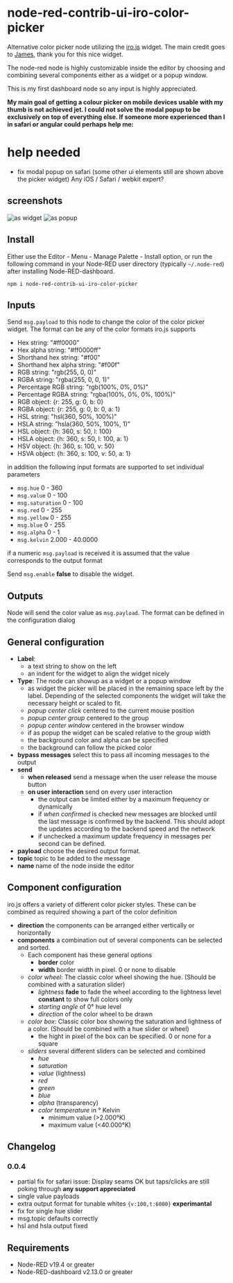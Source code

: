 node-red-contrib-ui-iro-color-picker
====================================

Alternative color picker node utilizing the [iro.js](https://iro.js.org) widget. The main credit goes to [James](https://jamesdaniel.dev/), thank you for this nice widget.

The node-red node is highly customizable inside the editor by choosing and combining several components either as a widget or a popup window.

This is my first dashboard node so any input is highly appreciated.

**My main goal of getting a colour picker on mobile devices usable with my thumb is not achieved jet. I could not solve the modal popup to be exclusively on top of everything else. If someone more experienced than I in safari or angular could perhaps help me:**

# help needed
- fix modal popup on safari (some other ui elements still are shown above the picker widget) Any iOS / Safari / webkit expert?

## screenshots

![as widget](https://raw.githubusercontent.com/Christian-Me/node-red-contrib-ui-iro-color-picker/master/doc/widgets.png)
![as popup](https://raw.githubusercontent.com/Christian-Me/node-red-contrib-ui-iro-color-picker/master/doc/popup.png)

## Install

Either use the Editor - Menu - Manage Palette - Install option, or run the following command in your Node-RED user directory (typically `~/.node-red`) after installing Node-RED-dashboard.

    npm i node-red-contrib-ui-iro-color-picker

## Inputs
Send `msg.payload` to this node to change the color of the color picker widget. The format can be any of the color formats iro.js supports
- Hex string: "#ff0000"
- Hex alpha string: "#ff0000ff"
- Shorthand hex string: "#f00"
- Shorthand hex alpha string: "#f00f"
- RGB string: "rgb(255, 0, 0)"
- RGBA string: "rgba(255, 0, 0, 1)"
- Percentage RGB string: "rgb(100%, 0%, 0%)"
- Percentage RGBA string: "rgba(100%, 0%, 0%, 100%)"
- RGB object: {r: 255, g: 0, b: 0}
- RGBA object: {r: 255, g: 0, b: 0, a: 1}
- HSL string: "hsl(360, 50%, 100%)"
- HSLA string: "hsla(360, 50%, 100%, 1)"
- HSL object: {h: 360, s: 50, l: 100}
- HSLA object: {h: 360, s: 50, l: 100, a: 1}
- HSV object: {h: 360, s: 100, v: 50}
- HSVA object: {h: 360, s: 100, v: 50, a: 1}

in addition the following input formats are supported to set individual parameters
- `msg.hue` 0 - 360
- `msg.value` 0 - 100
- `msg.saturation` 0 - 100
- `msg.red` 0 - 255
- `msg.yellow` 0 - 255
- `msg.blue` 0 - 255
- `msg.alpha` 0 - 1
- `msg.kelvin` 2.000 - 40.0000

if a numeric `msg.payload` is received it is assumed that the value corresponds to the output format

Send `msg.enable` **false** to disable the widget.

## Outputs
Node will send the color value as `msg.payload`. The format can be defined in the configuration dialog

## General configuration

- **Label**:
    - a text string to show on the left
    - an indent for the widget to align the widget nicely 
- **Type**:
    The node can showup as a widget or a popup window
    - as widget the picker will be placed in the remaining space left by the label. Depending of the selected components the widget will take the necessary height or scaled to fit.
    - *popup center click* centered to the current mouse position
    - *popup center group* centered to the group
    - *popup center window* centered in the browser window
    - if as popup the widget can be scaled relative to the group width
    - the background color and alpha can be specified
    - the background can follow the picked color
- **bypass messages** select this to pass all incoming messages to the output
- **send**
    - **when released** send a message when the user release the mouse button
    - **on user interaction** send on every user interaction
        - the output can be limited either by a maximum frequency or dynamically
        - if *when confirmed* is checked new messages are blocked until the last message is confirmed by the backend. This should adopt the updates according to the backend speed and the network
        - if unchecked a maximum update frequency in messages per second can be defined.
- **payload** choose the desired output format.
- **topic** topic to be added to the message
- **name** name of the node inside the editor

## Component configuration

iro.js offers a variety of different color picker styles. These can be combined as required showing a part of the color definition

- **direction** the components can be arranged either vertically or horizontally
- **components** a combination out of several components can be selected and sorted. 
    - Each component has these general options
        - **border** color
        - **width** border width in pixel. 0 or none to disable
    - *color wheel*: The classic color wheel showing the hue. (Should be combined with a saturation slider)
        - *lightness* **fade** to fade the wheel according to the lightness level **constant** to show full colors only
        - *starting angle* of 0° hue level
        - *direction* of the color wheel to be drawn
    - *color box*: Classic color box showing the saturation and lightness of a color. (Should be combined with a hue slider or wheel)
        - the hight in pixel of the box can be specified. 0 or none for a square
    -  *sliders* several different sliders can be selected and combined
        - *hue*
        - *saturation*
        - *value* (lightness)
        - *red*
        - *green*
        - *blue*
        - *alpha* (transparency)
        - *color temperature* in ° Kelvin
            - minimum value (>2.000°K)
            - maximum value (<40.000°K)

## Changelog

### 0.0.4
- partial fix for safari issue: Display seams OK but taps/clicks are still poking through **any support appreciated**
- single value payloads
- extra output format for tunable whites `{v:100,t:6000}` **experimantal**
- fix for single hue slider
- msg.topic defaults correctly
- hsl and hsla output fixed

## Requirements
- Node-RED v19.4 or greater
- Node-RED-dashboard v2.13.0 or greater

